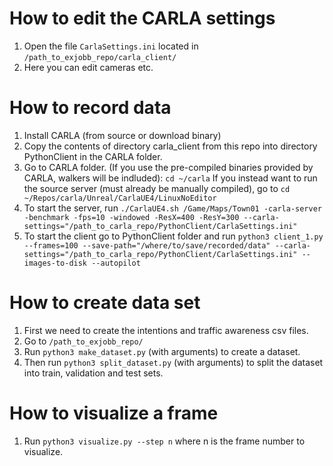 # How to edit the CARLA settings
1. Open the file `CarlaSettings.ini` located in `/path_to_exjobb_repo/carla_client/`
2. Here you can edit cameras etc.

# How to record data
1. Install CARLA (from source or download binary)
2. Copy the contents of directory carla_client from this repo into directory PythonClient in the CARLA folder.
3. Go to CARLA folder. (If you use the pre-compiled binaries provided by CARLA, walkers will be indluded):
`cd ~/carla`
If you instead want to run the source server (must already be manually compiled), go to
`cd ~/Repos/carla/Unreal/CarlaUE4/LinuxNoEditor`
4. To start the server, run
`./CarlaUE4.sh /Game/Maps/Town01 -carla-server -benchmark -fps=10 -windowed -ResX=400 -ResY=300 --carla-settings="/path_to_carla_repo/PythonClient/CarlaSettings.ini"`
6. To start the client go to PythonClient folder and run
`python3 client_1.py --frames=100 --save-path="/where/to/save/recorded/data" --carla-settings="/path_to_carla_repo/PythonClient/CarlaSettings.ini" --images-to-disk --autopilot`

# How to create data set
1. First we need to create the intentions and traffic awareness csv files.
1. Go to `/path_to_exjobb_repo/`
1. Run `python3 make_dataset.py` (with arguments) to create a dataset.
1. Then run `python3 split_dataset.py` (with arguments) to split the dataset into train, validation and test sets.

# How to visualize a frame
1. Run `python3 visualize.py --step n` where n is the frame number to visualize.
